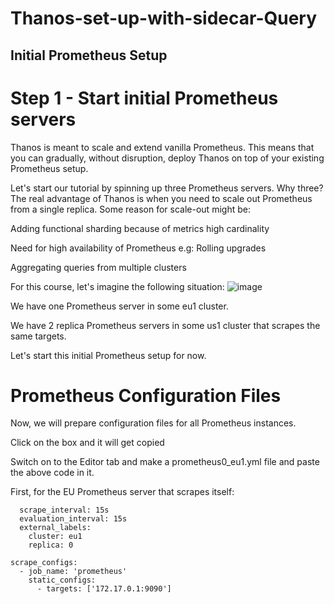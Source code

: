 # Thanos-set-up-with-sidecar-Query
## Initial Prometheus Setup
# Step 1 - Start initial Prometheus servers
Thanos is meant to scale and extend vanilla Prometheus. This means that you can gradually, without disruption, deploy Thanos on top of your existing Prometheus setup.

Let's start our tutorial by spinning up three Prometheus servers. Why three? The real advantage of Thanos is when you need to scale out Prometheus from a single replica. Some reason for scale-out might be:

Adding functional sharding because of metrics high cardinality

Need for high availability of Prometheus e.g: Rolling upgrades

Aggregating queries from multiple clusters

For this course, let's imagine the following situation:
![image](https://github.com/user-attachments/assets/371ef63c-e1c7-4107-b5ad-20754c50402e)


We have one Prometheus server in some eu1 cluster.

We have 2 replica Prometheus servers in some us1 cluster that scrapes the same targets.

Let's start this initial Prometheus setup for now.
# Prometheus Configuration Files
Now, we will prepare configuration files for all Prometheus instances.

Click on the box and it will get copied

Switch on to the Editor tab and make a prometheus0_eu1.yml file and paste the above code in it.

First, for the EU Prometheus server that scrapes itself:
``` global:
  scrape_interval: 15s
  evaluation_interval: 15s
  external_labels:
    cluster: eu1
    replica: 0

scrape_configs:
  - job_name: 'prometheus'
    static_configs:
      - targets: ['172.17.0.1:9090']
